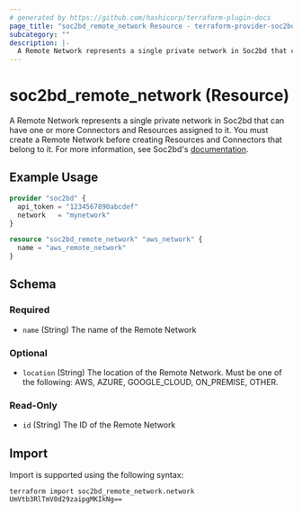 ```yaml
---
# generated by https://github.com/hashicorp/terraform-plugin-docs
page_title: "soc2bd_remote_network Resource - terraform-provider-soc2bd"
subcategory: ""
description: |-
  A Remote Network represents a single private network in Soc2bd that can have one or more Connectors and Resources assigned to it. You must create a Remote Network before creating Resources and Connectors that belong to it. For more information, see Soc2bd's documentation https://docs.soc2bd.com/docs/remote-networks.
---
```


# soc2bd_remote_network (Resource)

A Remote Network represents a single private network in Soc2bd that can have one or more Connectors and Resources assigned to it. You must create a Remote Network before creating Resources and Connectors that belong to it. For more information, see Soc2bd's [documentation](https://docs.soc2bd.com/docs/remote-networks).

## Example Usage

```terraform
provider "soc2bd" {
  api_token = "1234567890abcdef"
  network   = "mynetwork"
}

resource "soc2bd_remote_network" "aws_network" {
  name = "aws_remote_network"
}
```

<!-- schema generated by tfplugindocs -->

## Schema

### Required

- `name` (String) The name of the Remote Network

### Optional

- `location` (String) The location of the Remote Network. Must be one of the following: AWS, AZURE, GOOGLE_CLOUD, ON_PREMISE, OTHER.

### Read-Only

- `id` (String) The ID of the Remote Network

## Import

Import is supported using the following syntax:

```shell
terraform import soc2bd_remote_network.network UmVtb3RlTmV0d29zaipgMKIkNg==
```
